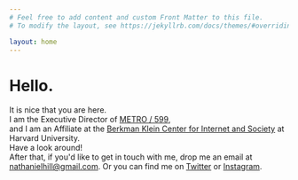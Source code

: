 ```yaml
---
# Feel free to add content and custom Front Matter to this file.
# To modify the layout, see https://jekyllrb.com/docs/themes/#overriding-theme-defaults

layout: home
---
```

# Hello.

It is nice that you are here.  
I am the Executive Director of [METRO / 599](http://metro.org),  
and I am an Affiliate at the [Berkman Klein Center for Internet and Society](http://cyber.harvard.edu/) at Harvard University.    
Have a look around!  
After that, if you'd like to get in touch with me, drop me an email at nathanielhill@gmail.com.
Or you can find me on [Twitter](https://twitter.com/natenatenate) or [Instagram](https://www.instagram.com/natehillnatehill/).

